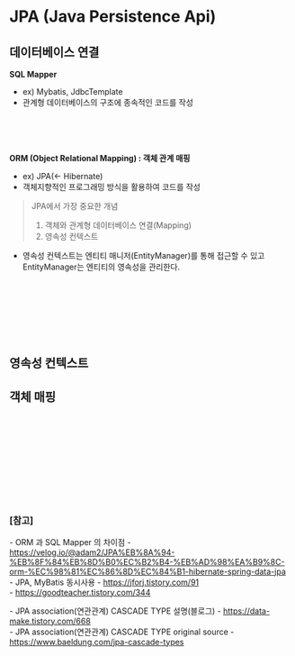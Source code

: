 # JPA (Java Persistence Api)

## 데이터베이스 연결

**SQL Mapper** 
* ex) Mybatis, JdbcTemplate
* 관계형 데이터베이스의 구조에 종속적인 코드를 작성




<br><br><br>

**ORM (Object Relational Mapping) : 객체 관계 매핑**
* ex) JPA(<- Hibernate)
* 객체지향적인 프로그래밍 방식을 활용하여 코드를 작성

> JPA에서 가장 중요한 개념
> 1. 객체와 관계형 데이터베이스 연결(Mapping)
> 2. 영속성 컨텍스트

* 영속성 컨텍스트는 엔티티 매니저(EntityManager)를 통해 접근할 수 있고 EntityManager는 엔티티의 영속성을 관리한다.

<br><br><br>
<br><br><br>


## 영속성 컨텍스트




## 객체 매핑





<br><br><br>
<br><br><br>
<br><br><br>

### [참고]
  *-* ORM 과 SQL Mapper 의 차이점 - https://velog.io/@adam2/JPA%EB%8A%94-%EB%8F%84%EB%8D%B0%EC%B2%B4-%EB%AD%98%EA%B9%8C-orm-%EC%98%81%EC%86%8D%EC%84%B1-hibernate-spring-data-jpa <br>
  *-* JPA, MyBatis 동시사용 - https://jforj.tistory.com/91 <br>
  *-* https://goodteacher.tistory.com/344 <br>

  *-* JPA association(연관관계) CASCADE TYPE 설명(블로그) - https://data-make.tistory.com/668 <br>
  *-* JPA association(연관관계) CASCADE TYPE original source - https://www.baeldung.com/jpa-cascade-types <br>